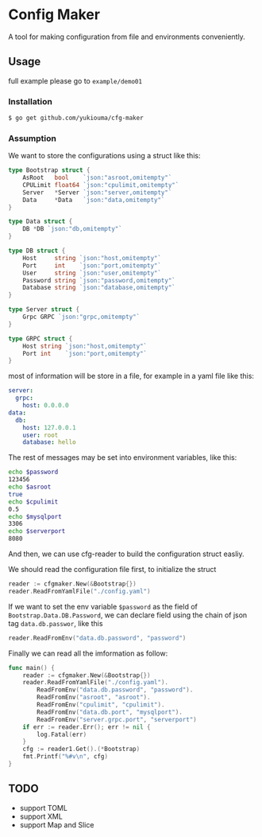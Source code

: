 # Config Maker

A tool for making configuration from file and environments conveniently.

## Usage

full example please go to `example/demo01`

### Installation
```bash
$ go get github.com/yukiouma/cfg-maker
```

### Assumption
We want to store the configurations using a struct like this:
```go
type Bootstrap struct {
	AsRoot   bool    `json:"asroot,omitempty"`
	CPULimit float64 `json:"cpulimit,omitempty"`
	Server   *Server `json:"server,omitempty"`
	Data     *Data   `json:"data,omitempty"`
}

type Data struct {
	DB *DB `json:"db,omitempty"`
}

type DB struct {
	Host     string `json:"host,omitempty"`
	Port     int    `json:"port,omitempty"`
	User     string `json:"user,omitempty"`
	Password string `json:"password,omitempty"`
	Database string `json:"database,omitempty"`
}

type Server struct {
	Grpc GRPC `json:"grpc,omitempty"`
}

type GRPC struct {
	Host string `json:"host,omitempty"`
	Port int    `json:"port,omitempty"`
}

```

most of information will be store in a file, for example in a yaml file like this:
```yaml
server:
  grpc:
    host: 0.0.0.0
data:
  db:
    host: 127.0.0.1
    user: root
    database: hello
```
The rest of messages may be set into environment variables, like this:
```bash
echo $password
123456
echo $asroot
true
echo $cpulimit
0.5
echo $mysqlport
3306
echo $serverport
8080
```

And then, we can use cfg-reader to build the configuration struct easliy.

We should read the configuration file first, to initialize the struct
```go
reader := cfgmaker.New(&Bootstrap{})
reader.ReadFromYamlFile("./config.yaml")
```

If we want to set the env variable `$password` as the field of `Bootstrap.Data.DB.Password`, we can declare field using the chain of json tag `data.db.passwor`, like this
```go
reader.ReadFromEnv("data.db.password", "password")
```

Finally we can read all the imformation as follow:
```go
func main() {
	reader := cfgmaker.New(&Bootstrap{})
	reader.ReadFromYamlFile("./config.yaml").
		ReadFromEnv("data.db.password", "password").
		ReadFromEnv("asroot", "asroot").
		ReadFromEnv("cpulimit", "cpulimit").
		ReadFromEnv("data.db.port", "mysqlport").
		ReadFromEnv("server.grpc.port", "serverport")
	if err := reader.Err(); err != nil {
		log.Fatal(err)
	}
    cfg := reader1.Get().(*Bootstrap)
	fmt.Printf("%#v\n", cfg)
}
```



## TODO
* support TOML
* support XML
* support Map and Slice